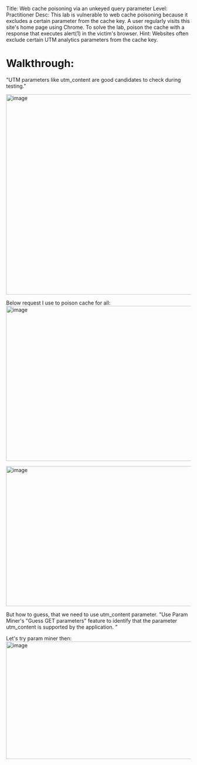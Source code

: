 Title: Web cache poisoning via an unkeyed query parameter
Level: Practitioner
Desc:  This lab is vulnerable to web cache poisoning because it excludes a certain parameter from the cache key. A user regularly visits this site's home page using Chrome.
To solve the lab, poison the cache with a response that executes alert(1) in the victim's browser. 
Hint: Websites often exclude certain UTM analytics parameters from the cache key. 

# Walkthrough:
"UTM parameters like utm_content are good candidates to check during testing."

<img width="1576" height="545" alt="image" src="https://github.com/user-attachments/assets/125397f8-06b3-4ae2-a76f-92bc2c334b32" />

Below request I use to poison cache for all: 
<img width="1552" height="422" alt="image" src="https://github.com/user-attachments/assets/d05a44e7-6001-4a26-8782-ea7e35c8ad7e" />


<img width="1380" height="381" alt="image" src="https://github.com/user-attachments/assets/108e359d-39fd-4537-afa7-a3f7fda23589" />

But how to guess, that we need to use utm_content parameter.
"Use Param Miner's "Guess GET parameters" feature to identify that the parameter utm_content is supported by the application. "

Let's try param miner then:
<img width="885" height="320" alt="image" src="https://github.com/user-attachments/assets/992c38e2-d6bd-45fc-903f-427093cc779c" />


